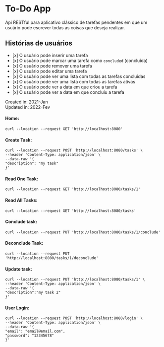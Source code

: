 #  To-Do App

Api RESTful para aplicativo clássico de tarefas pendentes em que um usuário pode escrever todas as coisas que deseja realizar.

##  Histórias de usuários

-    [x] O usuário pode inserir uma tarefa
-    [x] O usuário pode marcar uma tarefa como `concluded` (concluída)
-    [x] O usuário pode remover uma tarefa
-    [x] O usuário pode editar uma tarefa
-    [x] O usuário pode ver uma lista com todas as tarefas concluídas
-    [x] O usuário pode ver uma lista com todas as tarefas ativas
-    [x] O usuário pode ver a data em que criou a tarefa
-    [x] O usuário pode ver a data em que concluiu a tarefa

Created in: 2021-Jan  
Updated in: 2022-Fev

#### Home:
```shell
curl --location --request GET 'http://localhost:8080'
```

#### Create Task:
```shell
curl --location --request POST 'http://localhost:8080/tasks' \
--header 'Content-Type: application/json' \
--data-raw '{
"description": "my task"
}'
```

#### Read One Task:
```shell
curl --location --request GET 'http://localhost:8080/tasks/1'
```

#### Read All Tasks:
```shell
curl --location --request GET 'http://localhost:8080/tasks'
```

#### Conclude task:
```shell
curl --location --request PUT 'http://localhost:8080/tasks/1/conclude'
```

#### Deconclude Task:
```shell
curl --location --request PUT 'http://localhost:8080/tasks/1/deconclude'
```

#### Update task:
```shell
curl --location --request PUT 'http://localhost:8080/tasks/1' \
--header 'Content-Type: application/json' \
--data-raw '{
"description":"my task 2"
}'
```

#### User Login:
```shell
curl --location --request POST 'http://localhost:8080/login' \
--header 'Content-Type: application/json' \
--data-raw '{
"email": "email@email.com",
"password": "12345678"
}'
```
